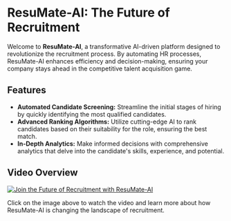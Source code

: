 # ResuMate-AI: The Future of Recruitment

Welcome to **ResuMate-AI**, a transformative AI-driven platform designed to revolutionize the recruitment process. By automating HR processes, ResuMate-AI enhances efficiency and decision-making, ensuring your company stays ahead in the competitive talent acquisition game.

## Features

- **Automated Candidate Screening:** Streamline the initial stages of hiring by quickly identifying the most qualified candidates.
- **Advanced Ranking Algorithms:** Utilize cutting-edge AI to rank candidates based on their suitability for the role, ensuring the best match.
- **In-Depth Analytics:** Make informed decisions with comprehensive analytics that delve into the candidate's skills, experience, and potential.

## Video Overview

[![Join the Future of Recruitment with ResuMate-AI](https://pushai-test-bucket.s3.ap-south-1.amazonaws.com/ai/DALL·E+2024-02-07+17.18.08.webp)](https://pushai-test-bucket.s3.ap-south-1.amazonaws.com/ai/Join+the+future+of+recruitment+with+ResuMate-AI.+(6).mp4)

Click on the image above to watch the video and learn more about how ResuMate-AI is changing the landscape of recruitment.
